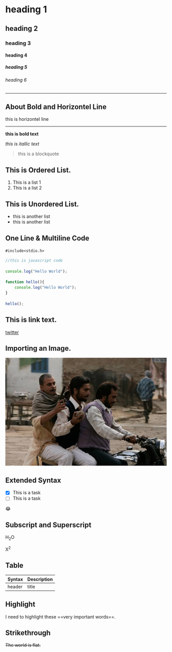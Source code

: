 # heading 1 
## heading 2
### heading 3
#### heading 4
##### heading 5
###### heading 6

---

## About Bold and Horizontel Line

this is horizontel line

---



**this is bold text**


*this is itallic text*


>this is a blockquote


This is Ordered List.
---
1. This is a list 1
2. This is a list 2

This is Unordered List.
---
- this is another list
- this is another list


One Line & Multiline Code
---
`#include<stdio.h>`


```javascript
//this is javascript code

console.log("Hello World");

function hello(){
    console.log("Hello World");
}

hello();

```

This is link text.
---

[twitter](https://twitter.com/)


Importing an Image.
---
![alt text](./pic.jpg)


Extended Syntax
---

- [x] This is a task
- [ ] This is a task

:joy:

Subscript and Superscript
---

H<sub>2</sub>O

X<sup>2

Table
---

| Syntax | Description |
| ---    |  ---        |
| header | title      |



Highlight
---
I need to highlight these ==very important words==.


Strikethrough
---
~~The world is flat.~~